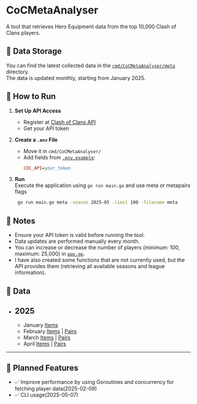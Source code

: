 # CoCMetaAnalyser

A tool that retrieves Hero Equipment data from the top 10,000 Clash of Clans players.

## 📂 Data Storage

You can find the latest collected data in the [`cmd/CoCMetaAnalyser/meta`](cmd/CoCMetaAnalyser/meta) directory.  
The data is updated monthly, starting from January 2025.

## 🚀 How to Run

1. **Set Up API Access**

    - Register at [Clash of Clans API](https://developer.clashofclans.com/)
    - Get your API token

2. **Create a `.env` File**

    - Move it in `cmd/CoCMetaAnalyser/`
    - Add fields from [`.env.example`](.env.example):
        ```ini
        COC_API=your_token
        ```

3. **Run**  
   Execute the application using `go run main.go` and use meta or metapairs flags
    ```bash
     go run main.go meta -season 2025-05 -limit 100 -filename meta
    ```

## 📌 Notes

-   Ensure your API token is valid before running the tool.
-   Data updates are performed manually every month.
-   You can increase or decrease the number of players (minimum: 100, maximum: 25,000) in [`app.go`](internal/app/app.go).
-   I have also created some functions that are not currently used, but the API provides them (retrieving all available seasons and league information).

## 📁 Data

-   ## 2025
    -   January [Items](cmd/CoCMetaAnalyser/meta/2025-01)
    -   February [Items](cmd/CoCMetaAnalyser/meta/2025-02) | [Pairs](cmd/CoCMetaAnalyser/metapairs/2025-02)
    -   March [Items](cmd/CoCMetaAnalyser/meta/2025-03) | [Pairs](cmd/CoCMetaAnalyser/metapairs/2025-03)
    -   April [Items](cmd/CoCMetaAnalyser/meta/2025-04) | [Pairs](cmd/CoCMetaAnalyser/metapairs/2025-04)

---

## 🔧 Planned Features

-   ✅ Improve performance by using Goroutines and concurrency for fetching player data(2025-02-09)
-   ✅ CLI usage(2025-05-07)
